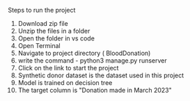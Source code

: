 Steps to run the project
1. Download zip file
2. Unzip the files in a folder
3. Open the folder in vs code
4. Open Terminal
5. Navigate to project directory ( BloodDonation)
6. write the command - python3 manage.py runserver
7. Click on the link to start the project
8. Synthetic donor dataset is the dataset used in this project
9. Model is trained on decision tree
10. The target column is "Donation made in March 2023"
   
